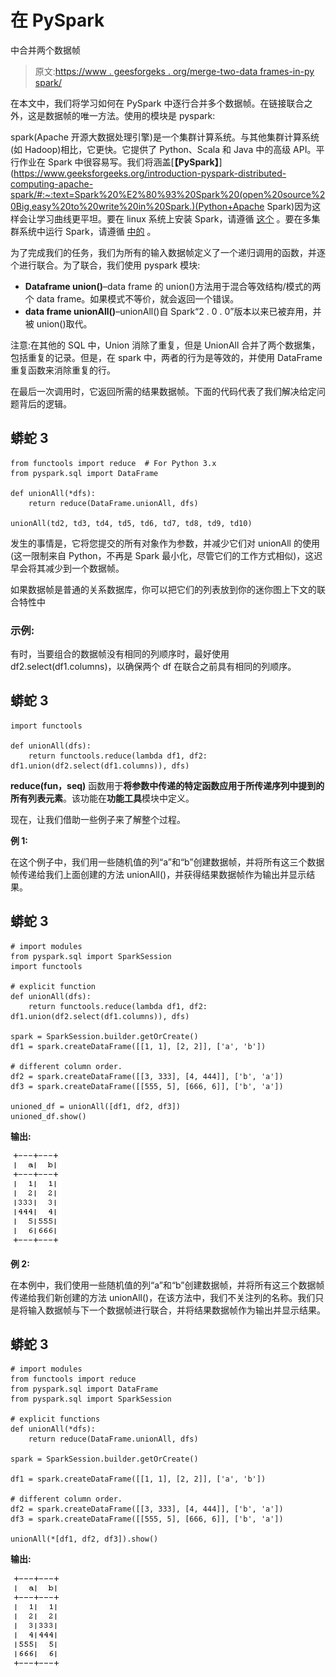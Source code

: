 # 在 PySpark

中合并两个数据帧

> 原文:[https://www . geesforgeks . org/merge-two-data frames-in-py spark/](https://www.geeksforgeeks.org/merge-two-dataframes-in-pyspark/)

在本文中，我们将学习如何在 PySpark 中逐行合并多个数据帧。在链接联合之外，这是数据帧的唯一方法。使用的模块是 pyspark:

spark(Apache 开源大数据处理引擎)是一个集群计算系统。与其他集群计算系统(如 Hadoop)相比，它更快。它提供了 Python、Scala 和 Java 中的高级 API。平行作业在 Spark 中很容易写。我们将涵盖[**【PySpark】**](https://www.geeksforgeeks.org/introduction-pyspark-distributed-computing-apache-spark/#:~:text=Spark%20%E2%80%93%20Spark%20(open%20source%20Big,easy%20to%20write%20in%20Spark.)(Python+Apache Spark)因为这样会让学习曲线更平坦。要在 linux 系统上安装 Spark，请遵循 [<u>这个</u>](https://spark.apache.org/docs/0.9.0/python-programming-guide.html) 。要在多集群系统中运行 Spark，请遵循 [<u>中的</u>](https://www.pdf-archive.com/2017/06/10/settinguphdfsclusteron3nodes/settinguphdfsclusteron3nodes.pdf) 。

为了完成我们的任务，我们为所有的输入数据帧定义了一个递归调用的函数，并逐个进行联合。为了联合，我们使用 pyspark 模块:

*   **Dataframe union()**–data frame 的 union()方法用于混合等效结构/模式的两个 data frame。如果模式不等价，就会返回一个错误。
*   **data frame unionAll()**–unionAll()自 Spark“2 . 0 . 0”版本以来已被弃用，并被 union()取代。

注意:在其他的 SQL 中，Union 消除了重复，但是 UnionAll 合并了两个数据集，包括重复的记录。但是，在 spark 中，两者的行为是等效的，并使用 DataFrame 重复函数来消除重复的行。

在最后一次调用时，它返回所需的结果数据帧。下面的代码代表了我们解决给定问题背后的逻辑。

## 蟒蛇 3

```
from functools import reduce  # For Python 3.x
from pyspark.sql import DataFrame

def unionAll(*dfs):
    return reduce(DataFrame.unionAll, dfs)

unionAll(td2, td3, td4, td5, td6, td7, td8, td9, td10)
```

发生的事情是，它将您提交的所有对象作为参数，并减少它们对 unionAll 的使用(这一限制来自 Python，不再是 Spark 最小化，尽管它们的工作方式相似)，这迟早会将其减少到一个数据帧。

如果数据帧是普通的关系数据库，你可以把它们的列表放到你的迷你图上下文的联合特性中

### 示例:

有时，当要组合的数据帧没有相同的列顺序时，最好使用 df2.select(df1.columns)，以确保两个 df 在联合之前具有相同的列顺序。

## 蟒蛇 3

```
import functools

def unionAll(dfs):
    return functools.reduce(lambda df1, df2: df1.union(df2.select(df1.columns)), dfs)
```

**reduce(fun，seq)** 函数用于**将参数中传递的特定函数应用于所传递序列中提到的所有列表元素**。该功能在**功能工具**模块中定义。

现在，让我们借助一些例子来了解整个过程。

**例 1:**

在这个例子中，我们用一些随机值的列“a”和“b”创建数据帧，并将所有这三个数据帧传递给我们上面创建的方法 unionAll()，并获得结果数据帧作为输出并显示结果。

## 蟒蛇 3

```
# import modules
from pyspark.sql import SparkSession
import functools

# explicit function
def unionAll(dfs):
    return functools.reduce(lambda df1, df2: df1.union(df2.select(df1.columns)), dfs)

spark = SparkSession.builder.getOrCreate()
df1 = spark.createDataFrame([[1, 1], [2, 2]], ['a', 'b'])

# different column order.
df2 = spark.createDataFrame([[3, 333], [4, 444]], ['b', 'a'])
df3 = spark.createDataFrame([[555, 5], [666, 6]], ['b', 'a'])

unioned_df = unionAll([df1, df2, df3])
unioned_df.show()
```

**输出:**

![](img/5e3d8672c598131435e445f4e694661c.png)

**例 2:**

在本例中，我们使用一些随机值的列“a”和“b”创建数据帧，并将所有这三个数据帧传递给我们新创建的方法 unionAll()，在该方法中，我们不关注列的名称。我们只是将输入数据帧与下一个数据帧进行联合，并将结果数据帧作为输出并显示结果。

## 蟒蛇 3

```
# import modules
from functools import reduce  
from pyspark.sql import DataFrame
from pyspark.sql import SparkSession

# explicit functions
def unionAll(*dfs):
    return reduce(DataFrame.unionAll, dfs)

spark = SparkSession.builder.getOrCreate()

df1 = spark.createDataFrame([[1, 1], [2, 2]], ['a', 'b'])

# different column order.
df2 = spark.createDataFrame([[3, 333], [4, 444]], ['b', 'a'])
df3 = spark.createDataFrame([[555, 5], [666, 6]], ['b', 'a'])

unionAll(*[df1, df2, df3]).show()
```

**输出:**

![](img/f3fe32d16c9b3c78d158c0f93878ead2.png)